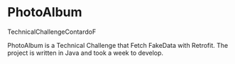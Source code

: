 # PhotoAlbum
TechnicalChallengeContardoF

PhotoAlbum is a Technical Challenge that Fetch FakeData with Retrofit.
The project is written in Java and took a week to develop.
